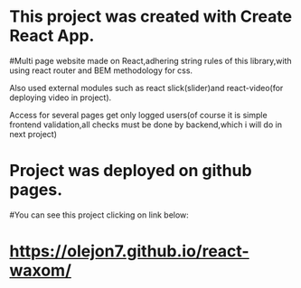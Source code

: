 # This project was created with Create React App.

#Multi page website made on React,adhering string rules of this library,with using react router and BEM methodology for css.

Also used external modules such as react slick(slider)and react-video(for deploying video in project).

Access for several pages get only logged users(of course it is simple frontend validation,all checks must be done by backend,which i will do in next project) 

# Project was deployed on github pages.

#You can see this project clicking on link below:
# https://olejon7.github.io/react-waxom/
